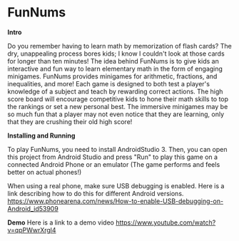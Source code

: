 # FunNums
******Intro******

Do you remember having to learn math by memorization of flash cards? 
The dry, unappealing process bores kids; I know I couldn't look at those 
cards for longer than ten minutes! The idea behind FunNums is to give 
kids an interactive and fun way to learn elementary math in the form of 
engaging minigames.  FunNums provides minigames for arithmetic, fractions, 
and inequalities, and more! Each game is designed to both test a player's 
knowledge of a subject and teach by rewarding correct actions. The high score 
board will encourage competitive kids to hone their math skills to top the
rankings or set a new personal best. The immersive minigames may be so much
fun that a player may not even notice that they are learning, only that they 
are crushing their old high score!

******Installing and Running******

To play FunNums, you need to install AndroidStudio 3. 
Then, you can open this project from Android Studio and press "Run" 
to play this game on a connected Android Phone or an emulator 
(The game performs and feels better on actual phones!)

When using a real phone, make sure USB debugging is enabled. 
Here is a link describing how to do this for different Android versions.
https://www.phonearena.com/news/How-to-enable-USB-debugging-on-Android_id53909


******Demo******
Here is a link to a demo video
https://www.youtube.com/watch?v=qpPWwrXrgl4

